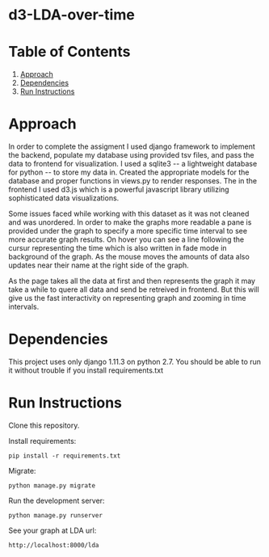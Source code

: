 # d3-LDA-over-time

# Table of Contents
1. [Approach](README.md#approach)
2. [Dependencies](README.md#dependencies)
3. [Run Instructions](README.md#run-nstructions)


# Approach
In order to complete the assigment I used django framework to implement the backend, populate my database using provided tsv files, and pass the data to frontend for visualization. I used a sqlite3 -- a lightweight database for python -- to store my data in. Created the appropriate models for the database and proper functions in views.py to render responses.
The in the frontend I used d3.js which is a powerful javascript library utilizing sophisticated data visualizations.

Some issues faced while working with this dataset as it was not cleaned and was unordered. In order to make the graphs more readable a pane is provided under the graph to specify a more specific time interval to see more accurate graph results. On hover you can see a line following the cursur representing the time which is also written in fade mode in background of the graph. As the mouse moves the amounts of data also updates near their name at the right side of the graph.

As the page takes all the data at first and then represents the graph it may take a while to quere all data and send be retreived in frontend. But this will give us the fast interactivity on representing graph and zooming in time intervals.

# Dependencies
This project uses only django 1.11.3 on python 2.7. You should be able to run it without trouble if you install requirements.txt

# Run Instructions
Clone this repository.

Install requirements:

    pip install -r requirements.txt

Migrate:

    python manage.py migrate

Run the development server:

    python manage.py runserver

See your graph at LDA url:

    http://localhost:8000/lda
